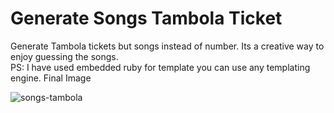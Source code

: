 # Generate Songs Tambola Ticket 
Generate Tambola tickets but songs instead of number.
Its a creative way to enjoy guessing the songs.  
PS: I have used embedded ruby for template you can use any templating engine. 
Final Image

![songs-tambola](https://github.com/Rajan4436/songs-tambola-ticket/blob/master/download%20.png)


